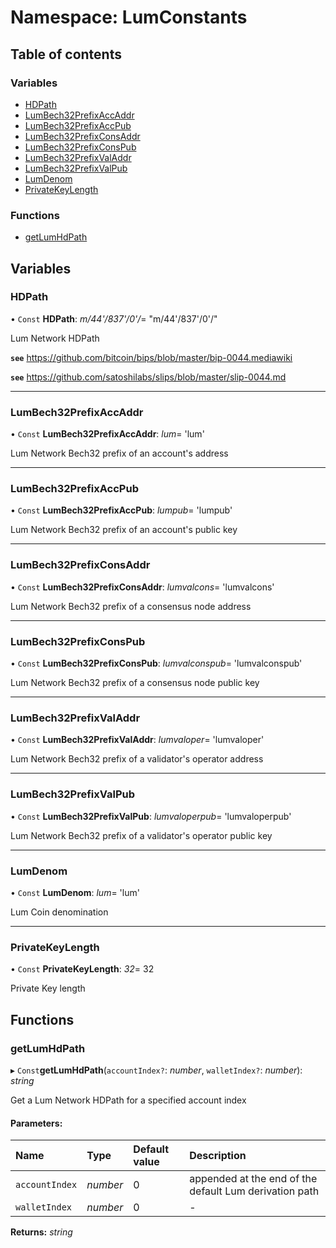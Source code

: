 # Namespace: LumConstants

## Table of contents

### Variables

- [HDPath](lumconstants.md#hdpath)
- [LumBech32PrefixAccAddr](lumconstants.md#lumbech32prefixaccaddr)
- [LumBech32PrefixAccPub](lumconstants.md#lumbech32prefixaccpub)
- [LumBech32PrefixConsAddr](lumconstants.md#lumbech32prefixconsaddr)
- [LumBech32PrefixConsPub](lumconstants.md#lumbech32prefixconspub)
- [LumBech32PrefixValAddr](lumconstants.md#lumbech32prefixvaladdr)
- [LumBech32PrefixValPub](lumconstants.md#lumbech32prefixvalpub)
- [LumDenom](lumconstants.md#lumdenom)
- [PrivateKeyLength](lumconstants.md#privatekeylength)

### Functions

- [getLumHdPath](lumconstants.md#getlumhdpath)

## Variables

### HDPath

• `Const` **HDPath**: *m/44'/837'/0'/*= "m/44'/837'/0'/"

Lum Network HDPath

**`see`** https://github.com/bitcoin/bips/blob/master/bip-0044.mediawiki

**`see`** https://github.com/satoshilabs/slips/blob/master/slip-0044.md

___

### LumBech32PrefixAccAddr

• `Const` **LumBech32PrefixAccAddr**: *lum*= 'lum'

Lum Network Bech32 prefix of an account's address

___

### LumBech32PrefixAccPub

• `Const` **LumBech32PrefixAccPub**: *lumpub*= 'lumpub'

Lum Network Bech32 prefix of an account's public key

___

### LumBech32PrefixConsAddr

• `Const` **LumBech32PrefixConsAddr**: *lumvalcons*= 'lumvalcons'

Lum Network Bech32 prefix of a consensus node address

___

### LumBech32PrefixConsPub

• `Const` **LumBech32PrefixConsPub**: *lumvalconspub*= 'lumvalconspub'

Lum Network Bech32 prefix of a consensus node public key

___

### LumBech32PrefixValAddr

• `Const` **LumBech32PrefixValAddr**: *lumvaloper*= 'lumvaloper'

Lum Network Bech32 prefix of a validator's operator address

___

### LumBech32PrefixValPub

• `Const` **LumBech32PrefixValPub**: *lumvaloperpub*= 'lumvaloperpub'

Lum Network Bech32 prefix of a validator's operator public key

___

### LumDenom

• `Const` **LumDenom**: *lum*= 'lum'

Lum Coin denomination

___

### PrivateKeyLength

• `Const` **PrivateKeyLength**: *32*= 32

Private Key length

## Functions

### getLumHdPath

▸ `Const`**getLumHdPath**(`accountIndex?`: *number*, `walletIndex?`: *number*): *string*

Get a Lum Network HDPath for a specified account index

#### Parameters:

Name | Type | Default value | Description |
:------ | :------ | :------ | :------ |
`accountIndex` | *number* | 0 | appended at the end of the default Lum derivation path    |
`walletIndex` | *number* | 0 | - |

**Returns:** *string*
